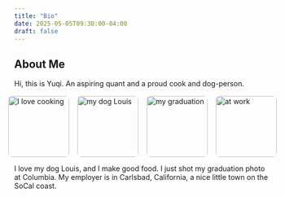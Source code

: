 ```yaml
---
title: "Bio"
date: 2025-05-05T09:30:00-04:00
draft: false
---
```


## About Me
Hi, this is Yuqi. An aspiring quant and a proud cook and dog-person.



<div style="display:flex; justify-content:center; gap:1rem; margin-top:1rem;">
  <img 
    src='{{ "image/gallery/food.jpg"}}'
    alt="I love cooking"
    style="border-radius:8px; width:120px; height:120px; object-fit:cover;"
  />
  <img 
    src='{{ "image/gallery/dog.jpg"}}'
    alt="my dog Louis"
    style="border-radius:8px; width:120px; height:120px; object-fit:cover;"
  />
  <img 
    src='{{ "image/gallery/graduation.jpg" }}'
    alt="my graduation"
    style="border-radius:8px; width:120px; height:120px; object-fit:cover;"
  />
  <img 
    src='{{ "image/gallery/work.jpg" }}'
    alt="at work"
    style="border-radius:8px; width:120px; height:120px; object-fit:cover;"
  />
</div>


I love my dog Louis, and I make good food. I just shot my graduation photo at Columbia. My employer is in Carlsbad, California, a nice little town on the SoCal coast.